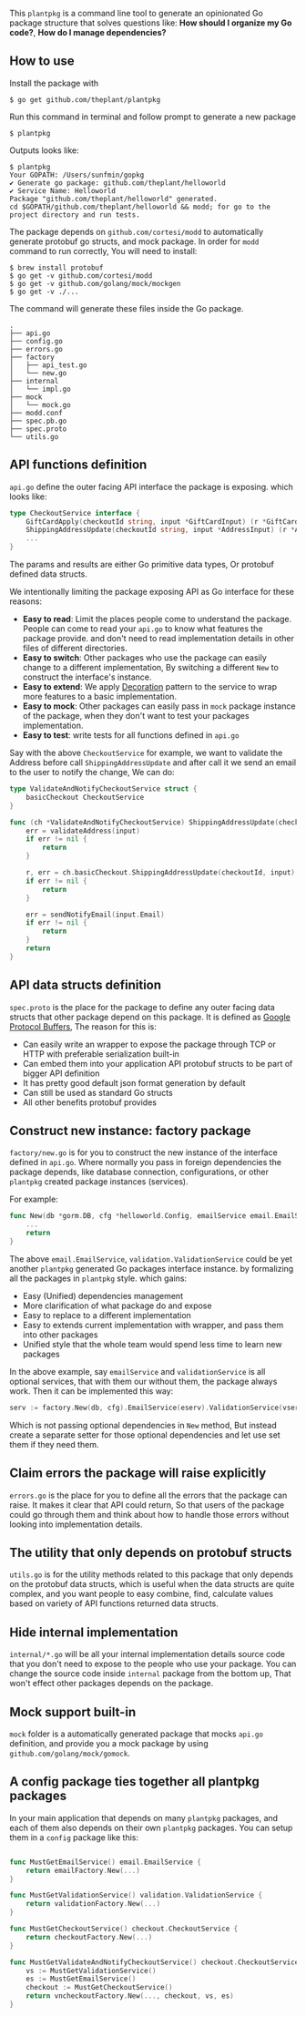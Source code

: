 This `plantpkg` is a command line tool to generate an opinionated Go package structure that solves questions like: __How should I organize my Go code?__, __How do I manage dependencies?__

## How to use

Install the package with

```
$ go get github.com/theplant/plantpkg
```

Run this command in terminal and follow prompt to generate a new package

```
$ plantpkg
```

Outputs looks like:

```
$ plantpkg
Your GOPATH: /Users/sunfmin/gopkg
✔ Generate go package: github.com/theplant/helloworld
✔ Service Name: Helloworld
Package "github.com/theplant/helloworld" generated.
cd $GOPATH/github.com/theplant/helloworld && modd; for go to the project directory and run tests.
```

The package depends on `github.com/cortesi/modd` to automatically generate protobuf go structs, and mock package. In order for `modd` command to run correctly, You will need to install:

```
$ brew install protobuf
$ go get -v github.com/cortesi/modd
$ go get -v github.com/golang/mock/mockgen
$ go get -v ./...
```

The command will generate these files inside the Go package.

```
.
├── api.go
├── config.go
├── errors.go
├── factory
│   ├── api_test.go
│   └── new.go
├── internal
│   └── impl.go
├── mock
│   └── mock.go
├── modd.conf
├── spec.pb.go
├── spec.proto
└── utils.go
```

## API functions definition

`api.go` define the outer facing API interface the package is exposing. which looks like:

```go
type CheckoutService interface {
	GiftCardApply(checkoutId string, input *GiftCardInput) (r *GiftCardResult, err error)
	ShippingAddressUpdate(checkoutId string, input *AddressInput) (r *Address, err error)
	...
}
```

The params and results are either Go primitive data types, Or protobuf defined data structs.

We intentionally limiting the package exposing API as Go interface for these reasons:

- __Easy to read__: Limit the places people come to understand the package. People can come to read your `api.go` to know what features the package provide. and don't need to read implementation details in other files of different directories.
- __Easy to switch__: Other packages who use the package can easily change to a different implementation, By switching a different `New` to construct the interface's instance.
- __Easy to extend__: We apply [Decoration](https://martinfowler.com/bliki/DecoratedCommand.html) pattern to the service to wrap more features to a basic implementation.
- __Easy to mock__: Other packages can easily pass in `mock` package instance of the package, when they don't want to test your packages implementation.
- __Easy to test__: write tests for all functions defined in `api.go`

Say with the above `CheckoutService` for example, we want to validate the Address before call `ShippingAddressUpdate` and after call it we send an email to the user to notify the change, We can do:

```go
type ValidateAndNotifyCheckoutService struct {
	basicCheckout CheckoutService
}

func (ch *ValidateAndNotifyCheckoutService) ShippingAddressUpdate(checkoutId string, input *AddressInput) (r *Address, err error) {
	err = validateAddress(input)
	if err != nil {
		return
	}

	r, err = ch.basicCheckout.ShippingAddressUpdate(checkoutId, input)
	if err != nil {
		return
	}

	err = sendNotifyEmail(input.Email)
	if err != nil {
		return
	}
	return
}
```

## API data structs definition

`spec.proto` is the place for the package to define any outer facing data structs that other package depend on this package. It is defined as [Google Protocol Buffers](https://developers.google.com/protocol-buffers/), The reason for this is:

- Can easily write an wrapper to expose the package through TCP or HTTP with preferable serialization built-in
- Can embed them into your application API protobuf structs to be part of bigger API definition
- It has pretty good default json format generation by default
- Can still be used as standard Go structs
- All other benefits protobuf provides

## Construct new instance: factory package

`factory/new.go` is for you to construct the new instance of the interface defined in `api.go`. Where normally you pass in foreign dependencies the package depends, like database connection, configurations, or other `plantpkg` created package instances (services).

For example:
```go
func New(db *gorm.DB, cfg *helloworld.Config, emailService email.EmailService, validationService validation.ValidationService) (service *internal.HelloworldImpl) {
	...
	return
}
```

The above `email.EmailService`, `validation.ValidationService` could be yet another `plantpkg` generated Go packages interface instance. by formalizing all the packages in `plantpkg` style. which gains:

- Easy (Unified) dependencies management
- More clarification of what package do and expose
- Easy to replace to a different implementation
- Easy to extends current implementation with wrapper, and pass them into other packages
- Unified style that the whole team would spend less time to learn new packages

In the above example, say `emailService` and `validationService` is all optional services, that with them our without them, the package always work. Then it can be implemented this way:

```go
serv := factory.New(db, cfg).EmailService(eserv).ValidationService(vserv)
```

Which is not passing optional dependencies in `New` method, But instead create a separate setter for those optional dependencies and let use set them if they need them.

## Claim errors the package will raise explicitly

`errors.go` is the place for you to define all the errors that the package can raise. It makes it clear that API could return, So that users of the package could go through them and think about how to handle those errors without looking into implementation details.

## The utility that only depends on protobuf structs

`utils.go` is for the utility methods related to this package that only depends on the protobuf data structs, which is useful when the data structs are quite complex, and you want people to easy combine, find, calculate values based on variety of API functions returned data structs.

## Hide internal implementation

`internal/*.go` will be all your internal implementation details source code that you don't need to expose to the people who use your package. You can change the source code inside `internal` package from the bottom up, That won't effect other packages depends on the package.

## Mock support built-in

`mock` folder is a automatically generated package that mocks `api.go` definition, and provide you a mock package by using `github.com/golang/mock/gomock`.

## A config package ties together all plantpkg packages

In your main application that depends on many `plantpkg` packages, and each of them also depends on their own `plantpkg` packages. You can setup them in a `config` package like this:

```go

func MustGetEmailService() email.EmailService {
    return emailFactory.New(...)
}

func MustGetValidationService() validation.ValidationService {
    return validationFactory.New(...)
}

func MustGetCheckoutService() checkout.CheckoutService {
    return checkoutFactory.New(...)
}

func MustGetValidateAndNotifyCheckoutService() checkout.CheckoutService {
    vs := MustGetValidationService()
    es := MustGetEmailService()
    checkout := MustGetCheckoutService()
    return vncheckoutFactory.New(..., checkout, vs, es)
}
```
